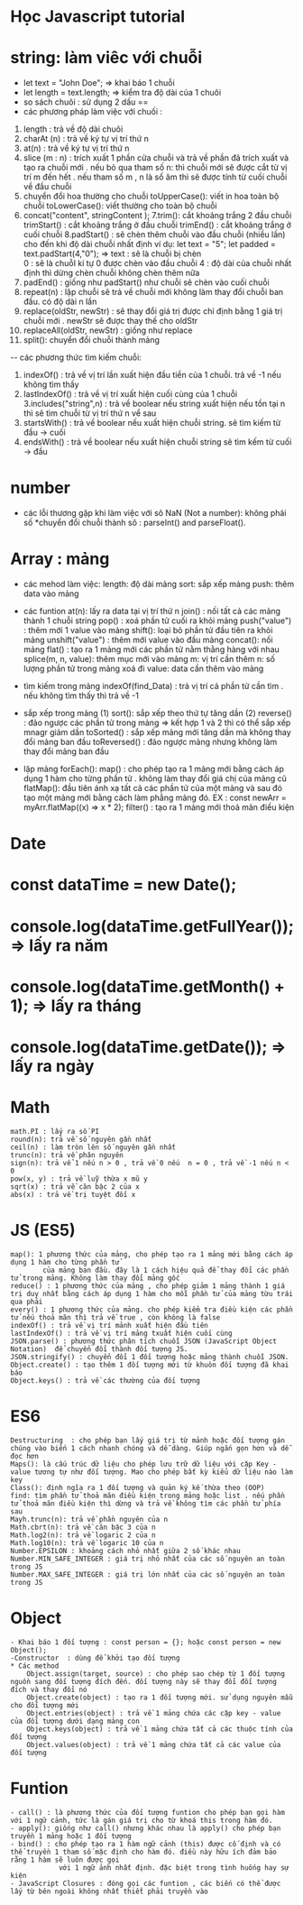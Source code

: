 # Học Javascript tutorial
# string: làm viêc với chuỗi
- let text = "John Doe"; => khai báo 1 chuỗi
- let length = text.length; => kiểm tra độ dài của 1 chuôi
- so sách chuôi : sử dụng 2 dấu ==
- các phương pháp làm  việc với chuối :
1. length : trả về độ dài chuôi
2. charAt (n) : trả về ký tự vị trí thứ n
3. at(n) : trả về ký tự vị trí thứ n
4. slice (m : n) : trích xuất 1 phần cửa chuỗi và trả về phần đã trích xuất và tạo ra chuỗi mới
        . nếu bỏ qua tham số n: thì chuỗi mới sẽ được cắt từ vị trí m đến hết
        . nếu tham số m , n là số âm thì sẽ được tính từ cuối chuỗi về đầu chuỗi
5. chuyển đổi hoa thường cho chuỗi
    toUpperCase(): viết in hoa toàn bộ chuỗi
    toLowerCase(): viết thường cho toàn bộ chuỗi
6. concat("content", stringContent );
7.trim(): cắt khoảng trắng 2 đầu chuỗi
    trimStart() : cắt khoảng trắng ở đầu chuỗi
    trimEnd() : cắt khoảng trắng ở cuối chuỗi
8.padStart() : sẽ chèn thêm chuỗi vào đầu chuỗi (nhiều lần) cho đến khi độ dài chuỗi nhất định
    ví dụ: let text = "5";
            let padded = text.padStart(4,"0");
         => text : sẽ là chuỗi bị chèn   
        0 : sẽ là chuỗI kí tự 0 được chèn vào đầu chuỗi
        4 : độ dài của chuỗi nhất định thì dừng chèn chuỗi không chèn thêm nữa
9. padEnd() : giống như padStart() như chuỗi sẽ chèn vào cuối chuỗi
10. repeat(n) : lặp chuỗi sẽ trả về chuỗi mới không làm thay đổi chuỗi ban đầu. có độ dài n lần
11. replace(oldStr, newStr) : sẽ thay đổi giá trị được chỉ định bằng 1 giá trị chuỗi mới
    . newStr sẽ được thay thế cho oldStr
12. replaceAll(oldStr, newStr) : giống như replace
13. split(): chuyển đổi chuỗi thành mảng

-- các phương thức tìm kiếm chuỗi:
1. indexOf() : trả về vị trí lần xuất hiện đầu tiền của 1 chuỗi. trả về -1 nếu không tìm thấy
2. lastIndexOf() : trả về vị trí xuất hiện cuối cùng của 1  chuỗi
3.includes("string",n) : trả về boolear nếu string xuất hiện
    nếu tồn tại n thì sẽ tìm chuỗi từ vị trí thứ n vể sau
4. startsWith() : trả về boolear nếu xuất hiện chuỗi string. sẽ tìm kiếm từ đầu -> cuối
5. endsWith() : trả về boolear nếu xuất hiện chuỗi string  sẽ tìm kếm từ cuối -> đầu

# number
* các lỗi thương gặp khi làm việc với sô
    NaN  (Not a number): không phải số
*chuyển đổi chuỗi thành sô : parseInt() and parseFloat().

# Array : mảng
- các mehod làm việc: 
    length: độ dài mảng
    sort: sắp xếp mảng
    push: thêm data vào mảng
- các funtion
   at(n): lấy ra data tại vị trí thứ n
   join() : nối tất cả các mảng thành 1 chuỗi string
   pop() : xoá phần tử cuối ra khỏi mảng
   push("value") : thêm mới 1 value vào mảng
   shift(): loại bỏ phần tử đầu tiên ra khỏi mảng
   unshift("value") : thêm mới value vào đầu mảng
   concat(): nối mảng
   flat() : tạo ra 1 mảng mới các phần tử nằm thằng hàng với nhau
   splice(m, n, value): thêm mục mới vào mảng
        m: vị trí cần thêm
        n: số lượng phần tử trong mảng xoá đi
        value: data cần thêm vào mảng
- tìm kiếm trong mảng
    indexOf(find_Data) : trả vị trí cả phần tử cần tìm . nếu không tìm thấy thì trả về -1
- sắp xếp trong mảng 
   (1) sort(): sắp xếp theo thứ tự tăng dần
   (2) reverse() : đảo ngược các phần tử trong mảng
   => kết hợp 1 và 2 thì có thể sắp xếp mnagr giảm dần
    toSorted() : sắp xếp mảng mới tăng dần mà không thay đổi mảng ban đầu
    toReversed() : đảo ngược mảng nhưng không làm thay đổi mảng ban đầu

- lặp mảng 
    forEach(): 
    map() : cho phép tạo ra 1 mảng mới bằng cách áp dụng 1 hàm cho từng phần tử . không làm thay đổi giá chị của mảng cũ
    flatMap(): đầu tiên ánh xạ tất cả các phần tử của một mảng và sau đó tạo một mảng mới bằng cách làm phẳng mảng đó. EX : const newArr = myArr.flatMap((x) => x * 2);
    filter() : tạo ra 1 mảng mới thoả mãn điều kiện

 # Date
 # const dataTime = new Date();
 # console.log(dataTime.getFullYear()); => lấy ra năm
 # console.log(dataTime.getMonth() + 1); => lấy ra tháng
 # console.log(dataTime.getDate()); => lấy ra ngày

 # Math
    math.PI : lấy ra số PI
    round(n): trả về số nguyên gần nhất
    ceil(n) : làm tròn lên số nguyên gần nhất
    trunc(n): trả về phân nguyên
    sign(n): trả vể 1 nếu n > 0 , trả về 0 nếu  n = 0 , trả về -1 nếu n < 0
    pow(x, y) : trả về luỹ thừa x mũ y
    sqrt(x) : trả về căn bậc 2 của x
    abs(x) : trả về trị tuyệt đối x

# JS (ES5)
    map(): 1 phương thức của mảng, cho phép tạo ra 1 mảng mới bằng cách áp dụng 1 hàm cho từng phần tử
            của mảng ban đầu. đây là 1 cách hiệu quả để thay đổi các phần tử trong mảng. Không làm thay đổi mảng gốc
    reduce() : 1 phương thức của mảng , cho phép giảm 1 mảng thành 1 giá trị duy nhất bằng cách áp dụng 1 hàm cho mỗi phần tử của mảng từu trái qua phải
    every() : 1 phương thức của mảng. cho phép kiểm tra điều kiện các phần tử nếu thoả mãn thì trả về true , còn không là false
    indexOf() : trả về vị trí mảnh xuất hiện đầu tiên
    lastIndexOf() : trả về vị trí mảng txuất hiện cuối cùng
    JSON.parse() : phương thức phân tích chuỗi JSON (JavaScript Object Notation)  để chuyển đổi thành đối tượng JS.
    JSON.stringify() : chuyển đổi 1 đối tượng hoặc mảng thành chuỗi JSON.
    Object.create() : tạo thêm 1 đối tượng mới từ khuôn đối tượng đã khai báo
    Object.keys() : trả về các thường của đối tượng

# ES6
    Destructuring  : cho phép bạn lấy giá trị từ mảnh hoặc đối tượng gán  chúng vào biến 1 cách nhanh chóng và dễ dàng. Giúp ngắn gọn hơn và dễ đọc hơn
    Maps(): là cấu trúc dữ liệu cho phép lưu trữ dữ liệu với cặp Key - value tương tự như đối tượng. Mao cho phép bất kỳ kiểu dữ liệu nào làm key
    Class(): định ngĩa ra 1 đối tượng và quản ký kế thừa theo (OOP)
    find: tìm phần tử thoả mãn điều kiện trong mảng hoặc list . nếu phần tử thoả mãn điều kiện thì dừng và trả về không tìm các phần tử phía sau
    Mayh.trunc(n): trả về phần nguyên của n
    Math.cbrt(n): trả về căn bậc 3 của n
    Math.log2(n): trả về logaric 2 của n
    Math.log10(n): trả về logaric 10 của n
    Number.EPSILON : khoảng cách nhỏ nhất giữa 2 số khác nhau
    Number.MIN_SAFE_INTEGER : giá trị nhỏ nhất của các số nguyên an toàn trong JS
    Number.MAX_SAFE_INTEGER : giá trị lớn nhất của các số nguyên an toàn trong JS

# Object
    - Khai báo 1 đối tượng : const person = {}; hoặc const person = new Object();
    -Constructor  : dùng để khởi tạo đối tượng 
    * Các method
        Object.assign(target, source) : cho phép sao chép từ 1 đối tượng nguồn sang đối tượng đích đến. đối tượng này sẽ thay đổi đối tượng đích và thay đổi nó
        Object.create(object) : tạo ra 1 đối tượng mới. sử dụng nguyên mẫu cho đối tượng mới
        Object.entries(object) : trả về 1 mảng chứa các cặp key - value của đối tượng dưới dạng mảng con
        Object.keys(object) : trả về 1 mảng chứa tất cả các thuộc tính của đối tượng
        Object.values(object) : trả về 1 mảng chứa tất cả các value của đối tượng

# Funtion
    - call() : là phương thức của đối tượng funtion cho phép bạn gọi hàm với 1 ngữ cảnh, tức là gán giá trị cho từ khoá this trong hàm đó.
    - apply(): giống như call() nhưng khác nhau là apply() cho phép bạn truyền 1 mảng hoặc 1 đối tượng 
    - bind() : cho phép tạo ra 1 hàm ngữ cảnh (this) được cố định và có thể truyền 1 tham số mặc định cho hàm đó. điều này hữu ích đảm bảo rằng 1 hàm sẽ luôn được gọi
                với 1 ngữ ảnh nhất định. đặc biệt trong tình huống hay sự kiện
    - JavaScript Closures : đóng gọi các funtion , các biến có thể được lấy từ bên ngoài không nhất thiểt phải truyền vào
    